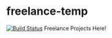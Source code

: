 # freelance-temp
[![Build Status](https://travis-ci.com/proghax333/freelance-temp.svg?token=pxR4vF4MWxhC1p1YczY1&branch=main)](https://travis-ci.com/proghax333/freelance-temp)
Freelance Projects Here!
